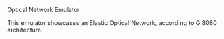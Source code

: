 Optical Network Emulator

This emulator showcases an Elastic Optical Network, according to G.8080 architecture.